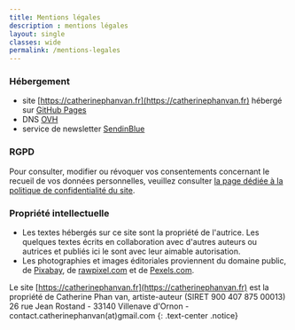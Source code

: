 ```yaml
---
title: Mentions légales
description : mentions légales
layout: single
classes: wide
permalink: /mentions-legales
---
```


### Hébergement

- site [https://catherinephanvan.fr](https://catherinephanvan.fr) hébergé sur <a href="https://pages.github.com/" target="_blank">GitHub Pages</a>
- DNS <a href="https://www.ovhcloud.com/fr/" target="_blank">OVH</a>
- service de newsletter <a href="https://fr.sendinblue.com/" target="_blank">SendinBlue</a>

### RGPD

Pour consulter, modifier ou révoquer vos consentements concernant le recueil de vos données personnelles, veuillez consulter <a href="{{ site.consents | relative_url }}">la page d&eacute;di&eacute;e &agrave; la politique de confidentialit&eacute; du site</a>.


### Propriété intellectuelle

- Les textes hébergés sur ce site sont la propriété de l'autrice. Les quelques textes écrits en collaboration avec d'autres auteurs ou autrices et publiés ici le sont avec leur aimable autorisation.
- Les photographies et images éditoriales proviennent du domaine public, de <a href="https://pixabay.com/" target="_blank">Pixabay</a>, de <a href="https://www.rawpixel.com/" target="_blank">rawpixel.com</a> et de <a href="https://www.pexels.com/" target="_blank">Pexels.com</a>.


Le site [https://catherinephanvan.fr](https://catherinephanvan.fr) est la propriété de Catherine Phan van, artiste-auteur (SIRET 900&nbsp;407&nbsp;875&nbsp;00013)\
26 rue Jean Rostand - 33140 Villenave d'Ornon - contact.catherinephanvan(at)gmail.com
{: .text-center .notice}
